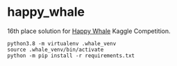 # happy_whale

16th place solution for [Happy Whale](https://www.kaggle.com/competitions/happy-whale-and-dolphin) Kaggle Competition.

```
python3.8 -m virtualenv .whale_venv
source .whale_venv/bin/activate
python -m pip install -r requirements.txt
```
